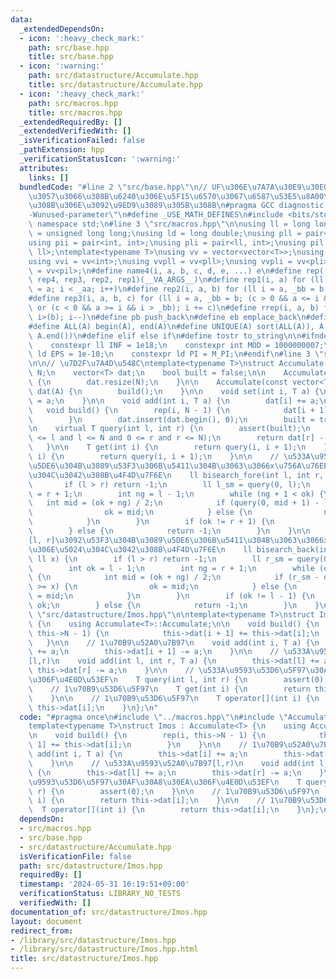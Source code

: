 ```yaml
---
data:
  _extendedDependsOn:
  - icon: ':heavy_check_mark:'
    path: src/base.hpp
    title: src/base.hpp
  - icon: ':warning:'
    path: src/datastructure/Accumulate.hpp
    title: src/datastructure/Accumulate.hpp
  - icon: ':heavy_check_mark:'
    path: src/macros.hpp
    title: src/macros.hpp
  _extendedRequiredBy: []
  _extendedVerifiedWith: []
  _isVerificationFailed: false
  _pathExtension: hpp
  _verificationStatusIcon: ':warning:'
  attributes:
    links: []
  bundledCode: "#line 2 \"src/base.hpp\"\n// UF\u306E\u7A7A\u30E9\u30E0\u30C0\u6E21\
    \u3057\u3066\u308B\u6240\u306E\u5F15\u6570\u3067\u6587\u53E5\u8A00\u308F\u308C\
    \u308B\u306E\u3092\u9ED9\u3089\u305B\u308B\n#pragma GCC diagnostic ignored \"\
    -Wunused-parameter\"\n#define _USE_MATH_DEFINES\n#include <bits/stdc++.h>\nusing\
    \ namespace std;\n#line 3 \"src/macros.hpp\"\n\nusing ll = long long;\nusing ull\
    \ = unsigned long long;\nusing ld = long double;\nusing pll = pair<ll, ll>;\n\
    using pii = pair<int, int>;\nusing pli = pair<ll, int>;\nusing pil = pair<int,\
    \ ll>;\ntemplate<typename T>\nusing vv = vector<vector<T>>;\nusing vvl = vv<ll>;\n\
    using vvi = vv<int>;\nusing vvpll = vv<pll>;\nusing vvpli = vv<pli>;\nusing vvpil\
    \ = vv<pil>;\n#define name4(i, a, b, c, d, e, ...) e\n#define rep(...) name4(__VA_ARGS__,\
    \ rep4, rep3, rep2, rep1)(__VA_ARGS__)\n#define rep1(i, a) for (ll i = 0, _aa\
    \ = a; i < _aa; i++)\n#define rep2(i, a, b) for (ll i = a, _bb = b; i < _bb; i++)\n\
    #define rep3(i, a, b, c) for (ll i = a, _bb = b; (c > 0 && a <= i && i < _bb)\
    \ or (c < 0 && a >= i && i > _bb); i += c)\n#define rrep(i, a, b) for (ll i=(a);\
    \ i>(b); i--)\n#define pb push_back\n#define eb emplace_back\n#define mkp make_pair\n\
    #define ALL(A) begin(A), end(A)\n#define UNIQUE(A) sort(ALL(A)), A.erase(unique(ALL(A)),\
    \ A.end())\n#define elif else if\n#define tostr to_string\n\n#ifndef CONSTANTS\n\
    \    constexpr ll INF = 1e18;\n    constexpr int MOD = 1000000007;\n    constexpr\
    \ ld EPS = 1e-10;\n    constexpr ld PI = M_PI;\n#endif\n#line 3 \"src/datastructure/Accumulate.hpp\"\
    \n\n// \u7D2F\u7A4D\u548C\ntemplate<typename T>\nstruct Accumulate {\n    int\
    \ N;\n    vector<T> dat;\n    bool built = false;\n\n    Accumulate(int N) : N(N)\
    \ {\n        dat.resize(N);\n    }\n\n    Accumulate(const vector<T> &A) : N(A.size()),\
    \ dat(A) {\n        build();\n    }\n\n    void set(int i, T a) {\n        dat[i]\
    \ = a;\n    }\n\n    void add(int i, T a) {\n        dat[i] += a;\n    }\n\n \
    \   void build() {\n        rep(i, N - 1) {\n            dat[i + 1] += dat[i];\n\
    \        }\n        dat.insert(dat.begin(), 0);\n        built = true;\n    }\n\
    \n    virtual T query(int l, int r) {\n        assert(built);\n        assert(0\
    \ <= l and l <= N and 0 <= r and r <= N);\n        return dat[r] - dat[l];\n \
    \   }\n\n    T get(int i) {\n        return query(i, i + 1);\n    }\n\n    T operator[](int\
    \ i) {\n        return query(i, i + 1);\n    }\n\n    // \u533A\u9593[l, r]\u3092\
    \u5DE6\u304B\u3089\u53F3\u306B\u5411\u304B\u3063\u3066x\u756A\u76EE\u306E\u5024\
    \u304C\u3042\u308B\u4F4D\u7F6E\n    ll bisearch_fore(int l, int r, ll x) {\n \
    \       if (l > r) return -1;\n        ll l_sm = query(0, l);\n        int ok\
    \ = r + 1;\n        int ng = l - 1;\n        while (ng + 1 < ok) {\n         \
    \   int mid = (ok + ng) / 2;\n            if (query(0, mid + 1) - l_sm >= x) {\n\
    \                ok = mid;\n            } else {\n                ng = mid;\n\
    \            }\n        }\n        if (ok != r + 1) {\n            return ok;\n\
    \        } else {\n            return -1;\n        }\n    }\n\n    // \u533A\u9593\
    [l, r]\u3092\u53F3\u304B\u3089\u5DE6\u306B\u5411\u304B\u3063\u3066x\u756A\u76EE\
    \u306E\u5024\u304C\u3042\u308B\u4F4D\u7F6E\n    ll bisearch_back(int l, int r,\
    \ ll x) {\n        if (l > r) return -1;\n        ll r_sm = query(0, r + 1);\n\
    \        int ok = l - 1;\n        int ng = r + 1;\n        while (ok + 1 < ng)\
    \ {\n            int mid = (ok + ng) / 2;\n            if (r_sm - query(0, mid)\
    \ >= x) {\n                ok = mid;\n            } else {\n                ng\
    \ = mid;\n            }\n        }\n        if (ok != l - 1) {\n            return\
    \ ok;\n        } else {\n            return -1;\n        }\n    }\n};\n#line 4\
    \ \"src/datastructure/Imos.hpp\"\n\ntemplate<typename T>\nstruct Imos : Accumulate<T>\
    \ {\n    using Accumulate<T>::Accumulate;\n\n    void build() {\n        rep(i,\
    \ this->N - 1) {\n            this->dat[i + 1] += this->dat[i];\n        }\n \
    \   }\n\n    // 1\u70B9\u52A0\u7B97\n    void add(int i, T a) {\n        this->dat[i]\
    \ += a;\n        this->dat[i + 1] -= a;\n    }\n\n    // \u533A\u9593\u52A0\u7B97\
    [l,r)\n    void add(int l, int r, T a) {\n        this->dat[l] += a;\n       \
    \ this->dat[r] -= a;\n    }\n\n    // \u533A\u9593\u53D6\u5F97\u30AF\u30A8\u30EA\
    \u306F\u4E0D\u53EF\n    T query(int l, int r) {\n        assert(0);\n    }\n\n\
    \    // 1\u70B9\u53D6\u5F97\n    T get(int i) {\n        return this->dat[i];\n\
    \    }\n\n    // 1\u70B9\u53D6\u5F97\n    T operator[](int i) {\n        return\
    \ this->dat[i];\n    }\n};\n"
  code: "#pragma once\n#include \"../macros.hpp\"\n#include \"Accumulate.hpp\"\n\n\
    template<typename T>\nstruct Imos : Accumulate<T> {\n    using Accumulate<T>::Accumulate;\n\
    \n    void build() {\n        rep(i, this->N - 1) {\n            this->dat[i +\
    \ 1] += this->dat[i];\n        }\n    }\n\n    // 1\u70B9\u52A0\u7B97\n    void\
    \ add(int i, T a) {\n        this->dat[i] += a;\n        this->dat[i + 1] -= a;\n\
    \    }\n\n    // \u533A\u9593\u52A0\u7B97[l,r)\n    void add(int l, int r, T a)\
    \ {\n        this->dat[l] += a;\n        this->dat[r] -= a;\n    }\n\n    // \u533A\
    \u9593\u53D6\u5F97\u30AF\u30A8\u30EA\u306F\u4E0D\u53EF\n    T query(int l, int\
    \ r) {\n        assert(0);\n    }\n\n    // 1\u70B9\u53D6\u5F97\n    T get(int\
    \ i) {\n        return this->dat[i];\n    }\n\n    // 1\u70B9\u53D6\u5F97\n  \
    \  T operator[](int i) {\n        return this->dat[i];\n    }\n};\n"
  dependsOn:
  - src/macros.hpp
  - src/base.hpp
  - src/datastructure/Accumulate.hpp
  isVerificationFile: false
  path: src/datastructure/Imos.hpp
  requiredBy: []
  timestamp: '2024-05-31 16:19:51+09:00'
  verificationStatus: LIBRARY_NO_TESTS
  verifiedWith: []
documentation_of: src/datastructure/Imos.hpp
layout: document
redirect_from:
- /library/src/datastructure/Imos.hpp
- /library/src/datastructure/Imos.hpp.html
title: src/datastructure/Imos.hpp
---
```


